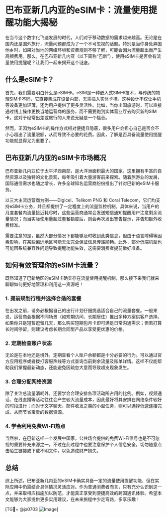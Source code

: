 # 巴布亚新几内亚的eSIM卡：流量使用提醒功能大揭秘

在当今这个数字化飞速发展的时代，人们对于移动数据的需求越来越高。无论是在国内还是国外旅行，流量问题都成为了一个不可忽视的话题。特别是当你身处异国他乡时，如果对当地的网络环境和资费规则不够了解，可能会因为流量超出而产生高额费用。那么，在巴布亚新几内亚（以下简称“巴新”），使用eSIM卡是否会有流量使用提醒呢？让我们一起来揭开这个谜底。

## 什么是eSIM卡？

首先，我们需要明白什么是eSIM卡。eSIM是一种嵌入式SIM卡技术，与传统的物理SIM卡不同，它直接集成在设备内部，无需插入实体卡槽。这种设计不仅让手机等设备更加轻薄，还为用户提供了更多灵活性。比如，当你出国旅游时，可以直接通过线上操作更换当地运营商的服务，而不需要跑到实体营业厅去购买新的SIM卡。这对于经常出差或旅行的人来说无疑是一个福音。

然而，正因为eSIM卡的操作方式相对便捷且隐蔽，很多用户会担心自己是否会不小心超出了流量限额，从而导致不必要的花费。因此，了解是否具备流量使用提醒功能就显得尤为重要了。

## 巴布亚新几内亚的eSIM卡市场概况

巴布亚新几内亚位于太平洋西南部，是大洋洲面积最大的国家。这里拥有丰富的自然资源以及独特的文化景观，每年吸引着大量游客前来探索。随着旅游业的发展，国际通信需求也随之增长，许多全球知名运营商纷纷推出了针对巴新的eSIM卡服务。

以三大主流运营商为例——Digicel、Telikom PNG 和 Coral Telecom，它们均支持eSIM卡业务，并且都提供了一定程度上的流量监控机制。具体来说，当用户的月度套餐内流量接近耗尽时，这些运营商通常会发送短信通知提醒用户注意剩余流量情况；而当实际使用量超过套餐额度后，则会再次发出警告提示，并告知额外收费标准。

需要注意的是，虽然大部分情况下都能够及时收到此类信息，但由于语言障碍等因素影响，在某些偏远地区可能无法完全保证信息传递顺畅。此外，部分低端机型也可能因系统兼容性问题导致提醒功能失效，这需要消费者提前做好准备。

## 如何有效管理你的eSIM卡流量？

既然知道了巴新地区的eSIM卡确实存在流量使用提醒机制，那么接下来我们就来聊聊如何更好地管理和利用这一资源吧！

### 1. 提前规划行程并选择合适的套餐

在出发之前，请务必根据自己的出行计划仔细挑选适合自己的流量套餐。一般来说，运营商会根据不同场景（如短期访问、长期居住）推出多种方案供客户选择。如果你只是短暂逗留几天，那么购买短期包月卡即可满足日常沟通需求；但若打算长时间停留，则建议考虑长期合同型产品以享受更优惠的价格。

### 2. 定期检查账户状态

无论是在本地还是境外，定期查看个人账户余额都是十分必要的行为。可以通过官方应用程序或者拨打客服热线等方式查询当前剩余流量及账单详情。这样不仅能帮助我们掌握最新动态，还能避免因疏忽大意而导致超支现象发生。

### 3. 合理分配网络资源

除了关注总流量消耗外，还要学会合理安排各项活动所占用的比例。例如，视频通话、在线直播等活动往往会产生较大流量成本，因此最好将其安排在网络条件较好的时段进行；而对于文字聊天、邮件收发之类的小型任务，则可以选择低速连接完成，从而节省宝贵的数据资源。

### 4. 学会利用免费Wi-Fi热点

当然啦，在巴新这样一个发展中国家，公共场合提供的免费Wi-Fi信号也是不可忽视的重要补充来源之一。不过在此过程中也要注意保护个人信息安全，切勿随意点击陌生链接或下载不明文件，以免造成财产损失。

## 总结

综上所述，巴布亚新几内亚的eSIM卡确实具备一定的流量使用提醒功能，但在实际应用中仍需结合具体情况灵活应对。作为普通消费者而言，只有充分认识到这一点，并采取相应措施加以防范，才能真正享受到便捷高效的跨国通讯体验。希望本文能够为大家提供更多实用建议，在未来旅程中少走弯路，多享乐趣！

[TG💪+ @jx0703 ![Image](https://github.com/user-attachments/assets/dbca1d08-cadb-493c-b0ec-ad6f7a83f270)]